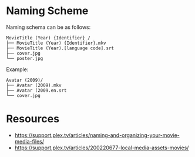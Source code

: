 # Naming Scheme

Naming schema can be as follows:
```
MovieTitle (Year) {Identifier} /
├── MovieTitle (Year) {Identifier}.mkv
├── MovieTitle (Year).[language code].srt
├── cover.jpg
└── poster.jpg
```

Example:
```
Avatar (2009)/
├── Avatar (2009).mkv
├── Avatar (2009.en.srt
└── cover.jpg
```

# Resources

- https://support.plex.tv/articles/naming-and-organizing-your-movie-media-files/
- https://support.plex.tv/articles/200220677-local-media-assets-movies/
